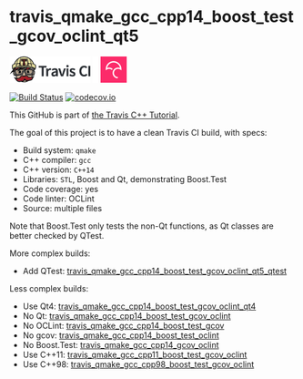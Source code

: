 # travis_qmake_gcc_cpp14_boost_test_gcov_oclint_qt5

[![Travis CI logo](TravisCI.png)](https://travis-ci.org)
![Whitespace](Whitespace.png)
[![Codecov logo](Codecov.png)](https://www.codecov.io)

[![Build Status](https://travis-ci.org/richelbilderbeek/travis_qmake_gcc_cpp14_boost_test_gcov_oclint_qt5.svg?branch=master)](https://travis-ci.org/richelbilderbeek/travis_qmake_gcc_cpp14_boost_test_gcov_oclint_qt5)
[![codecov.io](https://codecov.io/github/richelbilderbeek/travis_qmake_gcc_cpp14_boost_test_gcov_oclint_qt5/coverage.svg?branch=master)](https://codecov.io/github/richelbilderbeek/travis_qmake_gcc_cpp14_boost_test_gcov_oclint_qt5?branch=master)

This GitHub is part of [the Travis C++ Tutorial](https://github.com/richelbilderbeek/travis_cpp_tutorial).

The goal of this project is to have a clean Travis CI build, with specs:
 * Build system: `qmake`
 * C++ compiler: `gcc`
 * C++ version: `C++14`
 * Libraries: `STL`, Boost and Qt, demonstrating Boost.Test
 * Code coverage: yes
 * Code linter: OCLint
 * Source: multiple files

Note that Boost.Test only tests the non-Qt functions,
as Qt classes are better checked by QTest.

More complex builds:
 * Add QTest: [travis_qmake_gcc_cpp14_boost_test_gcov_oclint_qt5_qtest](https://www.github.com/richelbilderbeek/travis_qmake_gcc_cpp14_boost_test_gcov_oclint_qt5_qtest)

Less complex builds:
 * Use Qt4: [travis_qmake_gcc_cpp14_boost_test_gcov_oclint_qt4](https://www.github.com/richelbilderbeek/travis_qmake_gcc_cpp14_boost_test_gcov_oclint_qt4)
 * No Qt: [travis_qmake_gcc_cpp14_boost_test_gcov_oclint](https://www.github.com/richelbilderbeek/travis_qmake_gcc_cpp14_boost_test_gcov_oclint)
 * No OCLint: [travis_qmake_gcc_cpp14_boost_test_gcov](https://www.github.com/richelbilderbeek/travis_qmake_gcc_cpp14_boost_test_gcov)
 * No gcov: [travis_qmake_gcc_cpp14_boost_test_oclint](https://www.github.com/richelbilderbeek/travis_qmake_gcc_cpp14_boost_test_oclint)
 * No Boost.Test: [travis_qmake_gcc_cpp14_gcov_oclint](https://www.github.com/richelbilderbeek/travis_qmake_gcc_cpp14_gcov_oclint)
 * Use C++11: [travis_qmake_gcc_cpp11_boost_test_gcov_oclint](https://www.github.com/richelbilderbeek/travis_qmake_gcc_cpp11_boost_test_gcov_oclint)
 * Use C++98: [travis_qmake_gcc_cpp98_boost_test_gcov_oclint](https://www.github.com/richelbilderbeek/travis_qmake_gcc_cpp98_boost_test_gcov_oclint)

